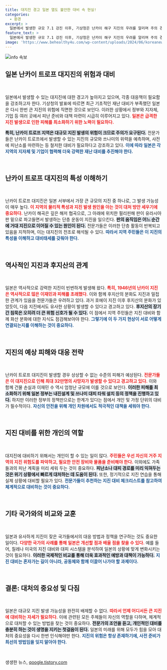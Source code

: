 ```yaml
---
title: 대지진 경고 일본 열도 불안한 대비 속 현실!
categories:
  - 환경
excerpt: >
  일본에서 발생한 규모 7.1 강진 이후, 기상청은 난카이 해구 지진의 우려를 알리며 주의 경고를 발령했습니다. 전문가들은 최악의 경우 32만명 사망과 220조엔 피해를 예상하며, 일본 정부는 긴급 대응 체제를 강화하고 있습니다.
feature_text: >
  일본에서 발생한 규모 7.1 강진 이후, 기상청은 난카이 해구 지진의 우려를 알리며 주의 경고를 발령했습니다. 전문가들은 최악의 경우 32만명 사망과 220조엔 피해를 예상하며, 일본 정부는 긴급 대응 체제를 강화하고 있습니다.
image: 'https://www.behealthy4u.com/wp-content/uploads/2024/06/koreanews.jpg'
---
```


<p><img src="https://www.behealthy4u.com/wp-content/uploads/2024/06/koreanews.jpg" alt="info 속보" /></p>

<h2 data-ke-size="size26">일본 난카이 트로프 대지진의 위험과 대비</h2>

<p data-ke-size="size16">&nbsp;</p> 

<p>일본에서 발생할 수 있는 대지진에 대한 경고가 높아지고 있으며, 각종 대응책이 필요함을 강조하고자 한다. 기상청의 발표에 따르면 최근 기초적인 재난 대비가 부족했던 일본은 다시 한번 큰 지진의 위험에 직면한 것으로 보인다. 이러한 상황에서 정부와 지자체, 기업 등 여러 곳에서 피난 준비와 대책 마련이 시급히 이루어지고 있다. <b><span style="color: #ee2323;">일본은 급격한 지진 발생으로 인한 피해를 최소화하기 위한 노력이 필요하다.</span></b></p>

<p><b><span style="background-color: #21538527;">특히, 난카이 트로프 지역은 대규모 지진 발생의 위험이 크므로 주의가 요구된다.</span></b> 전문가들은 난카이 트로프에서 발생할 수 있는 지진의 규모와 쓰나미의 위력을 예측하며, 사전에 피난소를 마련하는 등 철저한 대비가 필요하다고 강조하고 있다. <b><span style="color: #1a5490;">이에 따라 일본은 각 지역의 지자체 및 기업이 협력해 더욱 강력한 재난 대비를 추진해야 한다.</span></b></p>

<p data-ke-size="size16">&nbsp;</p> 

<h2 data-ke-size="size26">난카이 트로프 대지진의 특성 이해하기</h2>

<p data-ke-size="size16">&nbsp;</p> 

<p>난카이 트로프 대지진은 일본 서부에서 가장 큰 규모의 지진 중 하나로, 그 발생 가능성이 매우 높다. <b><span style="color: #ee2323;">이 지역의 물리적 특성과 지진 발생 원인을 아는 것이 대처 방안 세우기에 중요하다.</span></b> 난카이 해곡은 깊은 해저 협곡으로, 그 아래에 위치한 필리핀해 판이 유라시아판 밑으로 파고들면서 발생하는 단층 운동이 지진을 일으킨다. <b><span style="background-color: #21538527;">판의 움직임은 어느 순간에 거대 지진으로 이어질 수 있는 원인이 된다.</span></b> 전문가들은 이러한 단층 활동이 반복되고 있음을 지적하며, 이는 대지진의 전조로 해석될 수 있다. <b><span style="color: #1a5490;">따라서 지역 주민들은 이 지진의 특성을 이해하고 대비태세를 갖춰야 한다.</span></b></p>

<p data-ke-size="size16">&nbsp;</p> 

<h2 data-ke-size="size26">역사적인 지진과 후지산의 관계</h2>

<p data-ke-size="size16">&nbsp;</p>

<p>일본은 역사적으로 강력한 지진이 빈번하게 발생해 왔다. <b><span style="color: #ee2323;">특히, 1946년의 난카이 지진은 역사적으로 많은 이재민과 피해를 초래했다.</span></b> 이와 함께 후지산의 분화도 지진과 밀접한 관계가 있음을 전문가들은 우려하고 있다. 과거 호에이 지진 이후 후지산의 분화가 있었듯이, 다음 지진에서도 유사한 상황이 발생할 수 있다고 경고하고 있다. <b><span style="background-color: #21538527;">후지산의 장기간 침묵은 오히려 더 큰 위험 신호가 될 수 있다.</span></b> 이 점에서 지역 주민들은 지진 대비와 함께 화산 분화에 대한 지식도 점검해보아야 한다. <b><span style="color: #1a5490;">그렇기에 이 두 가지 현상이 서로 어떻게 연결되는지를 이해하는 것이 중요하다.</span></b> </p>

<p data-ke-size="size16">&nbsp;</p> 

<h2 data-ke-size="size26">지진의 예상 피해와 대응 전략</h2>

<p data-ke-size="size16">&nbsp;</p> 

<p>난카이 트로프 대지진이 발생할 경우 상상할 수 없는 수준의 피해가 예상된다. <b><span style="color: #ee2323;">전문가들은 이 대지진으로 인해 최대 32만명의 사망자가 발생할 수 있다고 경고하고 있다.</span></b> 이와 함께 건물 손실과 이재민 수 역시 엄청난 규모에 이를 것으로 보인다. <b><span style="background-color: #21538527;">이러한 피해를 최소화하기 위해 일본 정부는 내진설계 및 쓰나미 대피 타워 설치 등의 정책을 진행하고 있다.</span></b> 하지만 이러한 정부의 정책만으로는 한계가 있다는 점에서 개인 및 가정 단위의 대비가 필수적이다. <b><span style="color: #1a5490;">자신의 안전을 위해 개인 차원에서도 적극적인 대책을 세워야 한다.</span></b></p>

<p data-ke-size="size16">&nbsp;</p> 

<h2 data-ke-size="size26">지진 대비를 위한 개인의 역할</h2>

<p data-ke-size="size16">&nbsp;</p> 

<p>대지진에 대비하기 위해서는 개인이 할 수 있는 일이 많다. <b><span style="color: #ee2323;">주민들은 우선 자신의 거주 지역의 지진 위험도를 파악하고, 필요한 안전 장비와 물품을 준비해야 한다.</span></b> 이외에도 가족들과의 피난 계획을 미리 세워 두는 것이 중요하다. <b><span style="background-color: #21538527;">피난소나 대피 경로를 미리 익혀두는 것은 위기 상황에서 빠르게 대처하는 데 도움이 된다.</span></b> 또한, 정기적으로 지진 연습을 통해 실제 상황에 대비할 필요가 있다. <b><span style="color: #1a5490;">전문가들이 추천하는 지진 대비 체크리스트를 참고하여 체계적으로 대비하는 것이 중요하다.</span></b></p>

<p data-ke-size="size16">&nbsp;</p>

<h2 data-ke-size="size26">기타 국가와의 비교와 교훈</h2>

<p data-ke-size="size16">&nbsp;</p>

<p>일본과 유사하게 지진이 잦은 국가들에서의 대응 방법과 정책을 연구하는 것도 중요한 일이다. <b><span style="color: #ee2323;">다양한 국가의 사례를 통해 일본은 개선할 점과 배울 점을 찾을 수 있다.</span></b> 예를 들어, 칠레나 미국의 지진 대비와 대피 시스템을 분석하여 일본의 상황에 맞게 변화시키는 것이 필요하다. <b><span style="background-color: #21538527;">이러한 국제적인 비교를 통해 더욱 효과적인 예방과 대책이 가능하다.</span></b> <b><span style="color: #1a5490;">지진 대비는 혼자가는 길이 아니라, 공동체와 함께 이끌어 나가야 할 과제이다.</span></b></p>

<p data-ke-size="size16">&nbsp;</p>

<h2 data-ke-size="size26">결론: 대처의 중요성 및 다짐</h2>

<p data-ke-size="size16">&nbsp;</p>

<p>일본은 대규모 지진 발생 가능성을 완전히 배제할 수 없다. <b><span style="color: #ee2323;">따라서 언제 어디서든 큰 지진에 대비하는 자세가 필요하다.</span></b> 이에 관련된 모든 주체들이 자신의 역할을 다하며, 체계적으로 대처할 수 있는 방법을 찾는 것이 중요하다. <b><span style="background-color: #21538527;">전문가의 조언을 듣고, 개인적인 대비를 충분히 하는 것이 생명을 지키는 첫걸음이 된다.</span></b> 일본의 미래를 위해 모두가 힘을 모아 대처의 중요성을 다시 한번 인식해야만 한다. <b><span style="color: #1a5490;">지진의 위험은 항상 존재하기에, 사전 준비가 최선의 방법임을 잊지 말아야 한다.</span></b></p>

<p data-ke-size="size16">&nbsp;</p>
생생한 뉴스, <a href="https://qoogle.tistory.com" rel="dofollow">qoogle.tistory.com</a>


